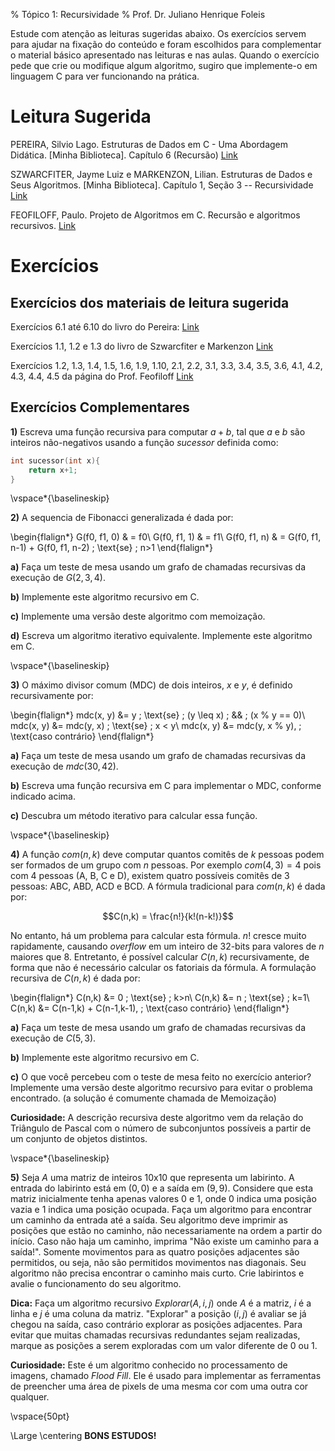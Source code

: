 % Tópico 1: Recursividade
% Prof. Dr. Juliano Henrique Foleis

Estude com atenção as leituras sugeridas abaixo. Os exercícios servem para ajudar na fixação do conteúdo e foram escolhidos para complementar o material básico apresentado nas leituras e nas aulas. Quando o exercício pede que crie ou modifique algum algoritmo, sugiro que implemente-o em linguagem C para ver funcionando na prática. 

# Leitura Sugerida

PEREIRA, Silvio Lago. Estruturas de Dados em C - Uma Abordagem Didática. [Minha Biblioteca].
Capítulo 6 (Recursão) [Link](https://integrada.minhabiblioteca.com.br/#/books/9788536517254/pageid/63)

SZWARCFITER, Jayme Luiz e MARKENZON, Lilian. Estruturas de Dados e Seus Algoritmos. [Minha Biblioteca].
Capítulo 1, Seção 3 -- Recursividade [Link](https://integrada.minhabiblioteca.com.br/#/books/978-85-216-2995-5/epubcfi/6/22[;vnd.vst.idref=chapter01]!/4/36/4/2@0:1.64)

FEOFILOFF, Paulo. Projeto de Algoritmos em C. Recursão e algoritmos recursivos. [Link](https://www.ime.usp.br/~pf/algoritmos/aulas/recu.html)

# Exercícios

## Exercícios dos materiais de leitura sugerida

Exercícios 6.1 até 6.10 do livro do Pereira: [Link](https://integrada.minhabiblioteca.com.br/#/books/9788536517254/pageid/71)

Exercícios 1.1, 1.2 e 1.3 do livro de Szwarcfiter e Markenzon [Link](https://integrada.minhabiblioteca.com.br/#/books/978-85-216-2995-5/epubcfi/6/22[;vnd.vst.idref=chapter01]!/4/96/74/22@0:100)

Exercícios 1.2, 1.3, 1.4, 1.5, 1.6, 1.9, 1.10, 2.1, 2.2, 3.1, 3.3, 3.4, 3.5, 3.6, 4.1, 4.2, 4.3, 4.4, 4.5 da página do Prof. Feofiloff [Link](https://www.ime.usp.br/~pf/algoritmos/aulas/recu.html)


## Exercícios Complementares

**1)** Escreva uma função recursiva para computar $a+b$, tal que $a$ e $b$ são inteiros não-negativos usando a função *sucessor* definida como:

~~~{.c .numberLines}
int sucessor(int x){
    return x+1;
}
~~~

\vspace*{\baselineskip}

**2)** A sequencia de Fibonacci generalizada é dada por:

\begin{flalign*}
G(f0, f1, 0) & = f0\\
G(f0, f1, 1) & = f1\\
G(f0, f1, n) & = G(f0, f1, n-1) + G(f0, f1, n-2) \; \text{se} \; n>1
\end{flalign*}

**a)** Faça um teste de mesa usando um grafo de chamadas recursivas da execução de $G(2,3,4)$.

**b)** Implemente este algoritmo recursivo em C.

**c)** Implemente uma versão deste algoritmo com memoização.

**d)** Escreva um algoritmo iterativo equivalente. Implemente este algoritmo em C.

\vspace*{\baselineskip}

**3)** O máximo divisor comum (MDC) de dois inteiros, $x$ e $y$, é definido recursivamente por:

\begin{flalign*}
mdc(x, y) &= y \; \text{se} \; (y \leq x) \; \&\& \; (x \% y == 0)\\
mdc(x, y) &= mdc(y, x) \; \text{se} \; x < y\\
mdc(x, y) &= mdc(y, x \% y), \; \text{caso contrário}
\end{flalign*}

**a)** Faça um teste de mesa usando um grafo de chamadas recursivas da execução de $mdc(30,42$).

**b)** Escreva uma função recursiva em C para implementar o MDC, conforme indicado acima. 

**c)** Descubra um método iterativo para calcular essa função.

\vspace*{\baselineskip}

**4)** A função $com(n,k)$ deve computar quantos comitês de $k$ pessoas podem ser formados de um grupo com $n$ pessoas. Por exemplo $com(4,3) = 4$ pois com 4 pessoas (A, B, C e D), existem quatro possíveis comitês de 3 pessoas: ABC, ABD, ACD e BCD. A fórmula tradicional para $com(n,k)$ é dada por:

$$C(n,k) = \frac{n!}{k!(n-k!)}$$

No entanto, há um problema para calcular esta fórmula. $n!$ cresce muito rapidamente, causando *overflow* em um inteiro de 32-bits para valores de $n$ maiores que 8. Entretanto, é possível calcular $C(n,k)$ recursivamente, de forma que não é necessário calcular os fatoriais da fórmula. A formulação recursiva de $C(n,k)$ é dada por:

\begin{flalign*}
C(n,k) &= 0 \; \text{se} \; k>n\\
C(n,k) &= n \; \text{se} \; k=1\\
C(n,k) &= C(n-1,k) + C(n-1,k-1), \; \text{caso contrário}
\end{flalign*}

**a)** Faça um teste de mesa usando um grafo de chamadas recursivas da execução de $C(5,3)$.

**b)** Implemente este algoritmo recursivo em C.

**c)** O que você percebeu com o teste de mesa feito no exercício anterior? Implemente uma versão deste algoritmo recursivo para evitar o problema encontrado. (a solução é comumente chamada de Memoização)

**Curiosidade:** A descrição recursiva deste algoritmo vem da relação do Triângulo de Pascal com o número de subconjuntos possíveis a partir de um conjunto de objetos distintos.

\vspace*{\baselineskip}

**5)** Seja $A$ uma matriz de inteiros 10x10 que representa um labirinto. A entrada do labirinto está em $(0,0)$ e a saída em $(9,9)$. Considere que esta matriz inicialmente tenha apenas valores $0$ e $1$, onde $0$ indica uma posição vazia e $1$ indica uma posição ocupada. Faça um algoritmo para encontrar um caminho da entrada até a saída. Seu algoritmo deve imprimir as posições que estão no caminho, não necessariamente na ordem a partir do início. Caso não haja um caminho, imprima "Não existe um caminho para a saída!". Somente movimentos para as quatro posições adjacentes são permitidos, ou seja, não são permitidos movimentos nas diagonais. Seu algoritmo não precisa encontrar o caminho mais curto. Crie labirintos e avalie o funcionamento do seu algoritmo.

**Dica:** Faça um algoritmo recursivo $Explorar(A, i, j)$ onde $A$ é a matriz, $i$ é a linha e $j$ é uma coluna da matriz. "Explorar" a posição $(i,j)$ é avaliar se já chegou na saída, caso contrário explorar as posições adjacentes. Para evitar que muitas chamadas recursivas redundantes sejam realizadas, marque as posições a serem exploradas com um valor diferente de 0 ou 1.

**Curiosidade:** Este é um algoritmo conhecido no processamento de imagens, chamado *Flood Fill*. Ele é usado para implementar as ferramentas de preencher uma área de pixels de uma mesma cor com uma outra cor qualquer.

\vspace{50pt}

\Large
\centering
**BONS ESTUDOS!**
